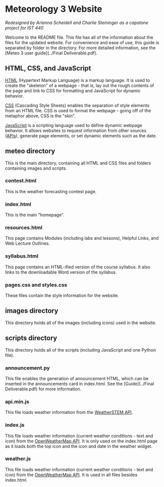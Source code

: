 # Meteorology 3 Website
*Redesigned by Arianna Scheidell and Charlie Steininger as a capstone project for IST 440*

Welcome to the README file. This file has all of the information about the files for the updated website.
For convenience and ease of use, this guide is separated by folder in the directory.
For more detailed information, see the [Meteo 3 user guide](../Final Deliverable.pdf).

## HTML, CSS, and JavaScript
[HTML] (Hypertext Markup Language) is a markup language. It is used to create the "skeleton" of a webpage - that is, lay out the rough contents of the page and link to CSS for formatting and JavaScript for dynamic behavior.

[CSS] (Cascading Style Sheets) enables the separation of style elements from an HTML file. CSS is used to
format the webpage - going off of the metaphor above, CSS is the "skin".

[JavaScript] is a scripting language used to define dynamic webpage behavior. It allows websites to request
information from other sources ([APIs]), generate page elements, or set dynamic elements such as the date.

## meteo directory
This is the main directory, containing all HTML and CSS files and folders containing images and scripts.

### contest.html
This is the weather forecasting contest page.

### index.html
This is the main "homepage".

### resources.html
This page contains Modules (including labs and lessons), Helpful Links, and Web Lecture Outlines.

### syllabus.html
This page contains an HTML-ified version of the course syllabus. It also links to the downloadable Word version of the syllabus.

### pages.css and styles.css
These files contain the style information for the website.

## images directory
This directory holds all of the images (including icons) used in the website.

## scripts directory
This directory holds all of the scripts (including JavaScript and one Python file).

### announcement.py
This file enables the generation of announcement HTML, which can be inserted in the announcements card in index.html. See the [Guide](../Final Deliverable.pdf) for more information.

### api.min.js
This file loads weather information from the [WeatherSTEM API](https://leon.weatherstem.com/api_docs).

### index.js
This file loads weather information (current weather conditions - text and icon) from the [OpenWeatherMap API](https://openweathermap.org/api). It is only used on the index.html page as it loads both the top icon and the icon and date in the weather widget.

### weather.js
This file loads weather information (current weather conditions - text and icon) from the [OpenWeatherMap API](https://openweathermap.org/api). It is used in all files besides index.html.

[HTML]: https://en.wikipedia.org/wiki/HTML
[CSS]: https://en.wikipedia.org/wiki/Cascading_Style_Sheets
[JavaScript]: https://en.wikipedia.org/wiki/JavaScript
[APIs]: https://en.wikipedia.org/wiki/Application_programming_interface
